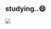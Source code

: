 ## studying..😄 
<img src="https://img.shields.io/badge/python-%233776AB.svg?&style=for-the-badge&logo=python&logoColor=white" />
<!--
**kkch1012/kkch1012** is a ✨ _special_ ✨ repository because its `README.md` (this file) appears on your GitHub profile.

Here are some ideas to get you started:

- 🔭 I’m currently working on ...
<img src="https://img.shields.io/badge/python-%233776AB.svg?&style=for-the-badge&logo=python&logoColor=white" />
- 🌱 I’m currently learning ...
- 👯 I’m looking to collaborate on ...
- 🤔 I’m looking for help with ...
- 💬 Ask me about ...
- 📫 How to reach me: ...
- 😄 Pronouns: ...
- ⚡ Fun fact: ...
-->
